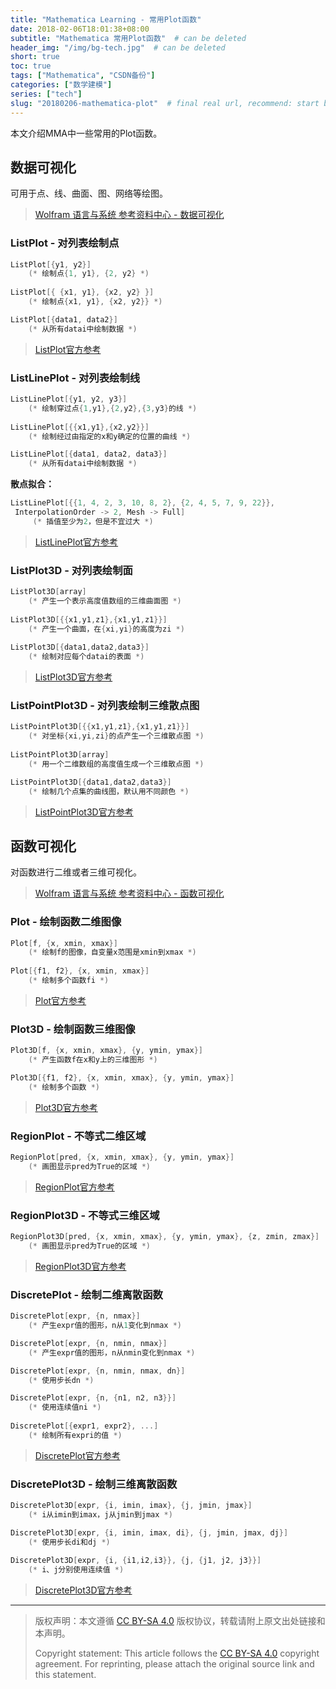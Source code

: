 ```yaml
---
title: "Mathematica Learning - 常用Plot函数"
date: 2018-02-06T18:01:38+08:00
subtitle: "Mathematica 常用Plot函数"  # can be deleted
header_img: "/img/bg-tech.jpg"  # can be deleted
short: true
toc: true
tags: ["Mathematica", "CSDN备份"]
categories: ["数学建模"]
series: ["tech"]
slug: "20180206-mathematica-plot"  # final real url, recommend: start by date, follow lower case words with hyphen splitter. E.g., `20230316-text-title`
---
```


本文介绍MMA中一些常用的Plot函数。

## 数据可视化

可用于点、线、曲面、图、网络等绘图。

> [Wolfram 语言与系统 参考资料中心 - 数据可视化](http://reference.wolfram.com/language/guide/DataVisualization.html)

### ListPlot - 对列表绘制点

```c
ListPlot[{y1, y2}]
	(* 绘制点{1, y1}, {2, y2} *)
	
ListPlot[{ {x1, y1}, {x2, y2} }]
	(* 绘制点{x1, y1}, {x2, y2}} *)

ListPlot[{data1, data2}]
	(* 从所有datai中绘制数据 *)
```

> [ListPlot官方参考](http://reference.wolfram.com/language/ref/ListPlot.html)

### ListLinePlot - 对列表绘制线

```c
ListLinePlot[{y1, y2, y3}]
	(* 绘制穿过点{1,y1},{2,y2},{3,y3}的线 *)
	
ListLinePlot[{{x1,y1},{x2,y2}}]
	(* 绘制经过由指定的x和y确定的位置的曲线 *)

ListLinePlot[{data1, data2, data3}]
	(* 从所有datai中绘制数据 *)
```

**散点拟合：**

```c
ListLinePlot[{{1, 4, 2, 3, 10, 8, 2}, {2, 4, 5, 7, 9, 22}}, 
 InterpolationOrder -> 2, Mesh -> Full]
	 (* 插值至少为2，但是不宜过大 *)
```

> [ListLinePlot官方参考](http://reference.wolfram.com/language/ref/ListLinePlot.html)

### ListPlot3D - 对列表绘制面

```c
ListPlot3D[array]
	(* 产生一个表示高度值数组的三维曲面图 *)
	
ListPlot3D[{{x1,y1,z1},{x1,y1,z1}}]
	(* 产生一个曲面，在{xi,yi}的高度为zi *)
	
ListPlot3D[{data1,data2,data3}]
	(* 绘制对应每个datai的表面 *)
```

> [ListPlot3D官方参考](http://reference.wolfram.com/language/ref/ListPlot3D.html)

### ListPointPlot3D - 对列表绘制三维散点图

```c
ListPointPlot3D[{{x1,y1,z1},{x1,y1,z1}}]
	(* 对坐标{xi,yi,zi}的点产生一个三维散点图 *)
	
ListPointPlot3D[array]
	(* 用一个二维数组的高度值生成一个三维散点图 *)

ListPointPlot3D[{data1,data2,data3}]
	(* 绘制几个点集的曲线图，默认用不同颜色 *)
```

> [ListPointPlot3D官方参考](http://reference.wolfram.com/language/ref/ListPointPlot3D.html)

## 函数可视化

对函数进行二维或者三维可视化。

> [Wolfram 语言与系统 参考资料中心 - 函数可视化](http://reference.wolfram.com/language/guide/FunctionVisualization.html)

### Plot - 绘制函数二维图像

```c
Plot[f, {x, xmin, xmax}]
	(* 绘制f的图像，自变量x范围是xmin到xmax *)
	
Plot[{f1, f2}, {x, xmin, xmax}]
	(* 绘制多个函数fi *)
```

> [Plot官方参考](http://reference.wolfram.com/language/ref/Plot.html)

### Plot3D - 绘制函数三维图像

```c
Plot3D[f, {x, xmin, xmax}, {y, ymin, ymax}]
	(* 产生函数f在x和y上的三维图形 *)

Plot3D[{f1, f2}, {x, xmin, xmax}, {y, ymin, ymax}]
	(* 绘制多个函数 *)
```

> [Plot3D官方参考](http://reference.wolfram.com/language/ref/Plot3D.html)

### RegionPlot - 不等式二维区域

```c
RegionPlot[pred, {x, xmin, xmax}, {y, ymin, ymax}]
	(* 画图显示pred为True的区域 *)
```

> [RegionPlot官方参考](http://reference.wolfram.com/language/ref/RegionPlot.html)

### RegionPlot3D - 不等式三维区域

```c
RegionPlot3D[pred, {x, xmin, xmax}, {y, ymin, ymax}, {z, zmin, zmax}]
	(* 画图显示pred为True的区域 *)
```

> [RegionPlot3D官方参考](http://reference.wolfram.com/language/ref/RegionPlot3D.html)

### DiscretePlot - 绘制二维离散函数

```c
DiscretePlot[expr, {n, nmax}]
	(* 产生expr值的图形，n从1变化到nmax *)

DiscretePlot[expr, {n, nmin, nmax}]
	(* 产生expr值的图形，n从nmin变化到nmax *)

DiscretePlot[expr, {n, nmin, nmax, dn}]
	(* 使用步长dn *)

DiscretePlot[expr, {n, {n1, n2, n3}}]
	(* 使用连续值ni *)
	
DiscretePlot[{expr1, expr2}, ...]
	(* 绘制所有expri的值 *)
```

> [DiscretePlot官方参考](http://reference.wolfram.com/language/ref/DiscretePlot.html)

### DiscretePlot3D - 绘制三维离散函数

```c
DiscretePlot3D[expr, {i, imin, imax}, {j, jmin, jmax}]
	(* i从imin到imax，j从jmin到jmax *)

DiscretePlot3D[expr, {i, imin, imax, di}, {j, jmin, jmax, dj}]
	(* 使用步长di和dj *)
	
DiscretePlot3D[expr, {i, {i1,i2,i3}}, {j, {j1, j2, j3}}]
	(* i、j分别使用连续值 *)
```

> [DiscretePlot3D官方参考](http://reference.wolfram.com/language/ref/DiscretePlot3D.html)

---

> 版权声明：本文遵循 [CC BY-SA 4.0](https://creativecommons.org/licenses/by-sa/4.0/deed.zh) 版权协议，转载请附上原文出处链接和本声明。
>
> Copyright statement: This article follows the [CC BY-SA 4.0](https://creativecommons.org/licenses/by-sa/4.0/deed.en) copyright agreement. For reprinting, please attach the original source link and this statement.
